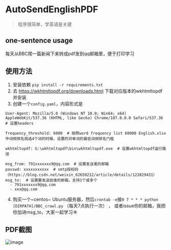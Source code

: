 # AutoSendEnglishPDF

> 程序很简单，学英语是关键

## one-sentence usage
每天从BBC爬一篇新闻下来转成pdf发到qq邮箱里，便于打印学习

## 使用方法
1. 安装依赖 `pip install -r requirements.txt`
2. 去 https://wkhtmltopdf.org/downloads.html 下载对应版本的wkhtmltopdf并安装
3. 创建一个`config.yaml`，内容形式是
```
User-Agent: Mozilla/5.0 (Windows NT 10.0; Win64; x64) AppleWebKit/537.36 (KHTML, like Gecko) Chrome/107.0.0.0 Safari/537.36  # 设置headers

frequency_threshold: 6000  # 按照word frequency list 60000 English.xlsx中词频排名挑选4个词的时候，设置的对单词的最低词频排名门槛

wkhtmltopdf: G:\wkhtmltopdf\bin\wkhtmltopdf.exe  # 设置wkhtmltopdf运行路径

msg_from: 791xxxxxxx9@qq.com  # 设置发送者的邮箱
passwd: xxxxxxxxxxx  # smtp授权码（https://blog.csdn.net/weixin_62650212/article/details/123829431）
msg_to:  # 设置要发送给谁的邮箱，支持1个或多个
  - 791xxxxxxx9@qq.com  
  - xxx@qq.com
```
4. 购买一个~centos~ Ubuntu服务器，然后`crontab -e`接`0 7 * * * python [DIRPATH]/BBC_crawl.py` （每天7点执行一次） ， 或者issue你的邮箱，我把你加进msg_to，大家一起学习:sunny: 

## PDF截图
![image](https://user-images.githubusercontent.com/74846219/195518348-3184e3a6-a637-4fec-a85d-c4e628508f58.png)
